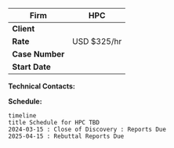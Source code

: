 
| **Firm**        | HPC         |
| --------------- | ----------- |
| **Client**      |             |
| **Rate**        | USD $325/hr |
| **Case Number** |             |
| **Start Date**  |             |
**Technical Contacts:** 

**Schedule:** 

```mermaid
timeline
title Schedule for HPC TBD
2024-03-15 : Close of Discovery : Reports Due
2025-04-15 : Rebuttal Reports Due
```
